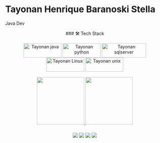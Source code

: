### <h1>Tayonan Henrique Baranoski Stella</h1>
<p>Java Dev</p>
<div

<div align="center">
### 🛠 Tech Stack 
    <div style="display: inline_block"><br>
   <img align="center" alt="Tayonan java" height="45" width="120" src="https://img.shields.io/badge/Java-ED8B00?style=for-the-badge&logo=openjdk&logoColor=white">
    <img align="center" alt="Tayonan python" height="45" width="120" src="https://img.shields.io/badge/Python-3776AB?style=for-the-badge&logo=python&logoColor=white">
   <img align="center" alt="Tayonan sqlserver" height="45" width="140" src="https://img.shields.io/badge/Microsoft_SQL_Server-CC2927?style=for-the-badge&logo=microsoft-sql-server&logoColor=white">
      <img align="center" alt="Tayonan Linux" height="45" width="120" src="https://img.shields.io/badge/Linux-FCC624?style=for-the-badge&logo=linux&logoColor=black">
 <img align="center" alt="Tayonan unix" height="45" width="120" src="https://img.shields.io/badge/MySQL-00000F?style=for-the-badge&logo=mysql&logoColor=white">
    
<div>
<br>
<div align="center">
  <a href="https://github.com/TayonanStella">
  <img height="150em" src="https://github-readme-stats.vercel.app/api?username=TayonanStella&show_icons=true&theme=dark&include_all_commits=true&count_private=true"/>
  <img height="150em" src="https://github-readme-stats.vercel.app/api/top-langs/?username=TayonanStella&layout=compact&langs_count=7&theme=dark"/>
<div>
 
  ###
 
<div align="center"> 
  <a href="https://www.youtube.com/channel/UCxCeZOm76mraZrqp8pt4w8w" target="_blank"><img src="https://img.shields.io/badge/YouTube-FF0000?style=for-the-badge&logo=youtube&logoColor=white" target="_blank"></a>
  <a href="tayonanstella22#7454" target="_blank"><img src="https://img.shields.io/badge/Discord-7289DA?style=for-the-badge&logo=discord&logoColor=white" target="_blank"></a> 
  <a href = "mailto:tayonanstella22@hotmail.com"><img src="https://img.shields.io/badge/-Gmail-%23333?style=for-the-badge&logo=gmail&logoColor=white" target="_blank"></a>
  <a href="https://www.linkedin.com/in/tayonan-henrique-baranoski-stella-16ab61147" target="_blank"><img src="https://img.shields.io/badge/-LinkedIn-%230077B5?style=for-the-badge&logo=linkedin&logoColor=white" target="_blank"></a> 
 
  
 
</div>
  
